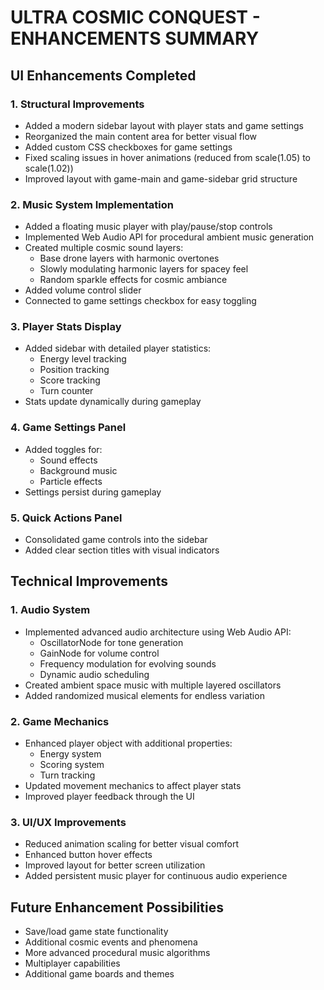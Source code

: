 # ULTRA COSMIC CONQUEST - ENHANCEMENTS SUMMARY

## UI Enhancements Completed

### 1. Structural Improvements
- Added a modern sidebar layout with player stats and game settings
- Reorganized the main content area for better visual flow
- Added custom CSS checkboxes for game settings
- Fixed scaling issues in hover animations (reduced from scale(1.05) to scale(1.02))
- Improved layout with game-main and game-sidebar grid structure

### 2. Music System Implementation
- Added a floating music player with play/pause/stop controls
- Implemented Web Audio API for procedural ambient music generation
- Created multiple cosmic sound layers:
  - Base drone layers with harmonic overtones
  - Slowly modulating harmonic layers for spacey feel
  - Random sparkle effects for cosmic ambiance
- Added volume control slider
- Connected to game settings checkbox for easy toggling

### 3. Player Stats Display
- Added sidebar with detailed player statistics:
  - Energy level tracking
  - Position tracking
  - Score tracking
  - Turn counter
- Stats update dynamically during gameplay

### 4. Game Settings Panel
- Added toggles for:
  - Sound effects
  - Background music
  - Particle effects
- Settings persist during gameplay

### 5. Quick Actions Panel
- Consolidated game controls into the sidebar
- Added clear section titles with visual indicators

## Technical Improvements

### 1. Audio System
- Implemented advanced audio architecture using Web Audio API:
  - OscillatorNode for tone generation
  - GainNode for volume control
  - Frequency modulation for evolving sounds
  - Dynamic audio scheduling
- Created ambient space music with multiple layered oscillators
- Added randomized musical elements for endless variation

### 2. Game Mechanics
- Enhanced player object with additional properties:
  - Energy system
  - Scoring system
  - Turn tracking
- Updated movement mechanics to affect player stats
- Improved player feedback through the UI

### 3. UI/UX Improvements
- Reduced animation scaling for better visual comfort
- Enhanced button hover effects
- Improved layout for better screen utilization
- Added persistent music player for continuous audio experience

## Future Enhancement Possibilities
- Save/load game state functionality
- Additional cosmic events and phenomena
- More advanced procedural music algorithms
- Multiplayer capabilities
- Additional game boards and themes
